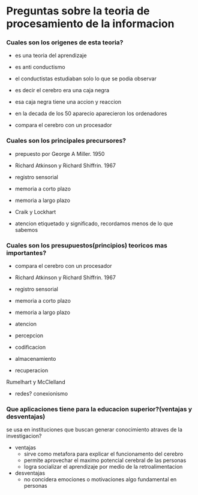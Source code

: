 # Preguntas sobre la teoria de procesamiento de la informacion
### Cuales son los origenes de esta teoria?
- es una teoria del aprendizaje
- es anti conductismo
- el conductistas estudiaban solo lo que se podia observar
- es decir el cerebro era una caja negra
- esa caja negra tiene una accion y reaccion

- en la decada de los 50 aparecio aparecieron los ordenadores
- compara el cerebro con un procesador

### Cuales son los principales precursores?

- prepuesto por George A Miller. 1950

- Richard Atkinson y Richard Shiffrin. 1967
- registro sensorial 
- memoria a corto plazo
- memoria a largo plazo

- Craik y Lockhart
- atencion etiquetado y significado,
recordamos menos de lo que sabemos

### Cuales son los presupuestos(principios) teoricos mas importantes?
- compara el cerebro con un procesador

- Richard Atkinson y Richard Shiffrin. 1967
- registro sensorial 
- memoria a corto plazo
- memoria a largo plazo

- atencion
- percepcion
- codificacion
- almacenamiento
- recuperacion

Rumelhart y McClelland
- redes? conexionismo

### Que aplicaciones tiene para la educacion superior?(ventajas y desventajas)
se usa en instituciones que buscan generar conocimiento atraves de la investigacion?
- ventajas
    - sirve como metafora para explicar el funcionamento del cerebro
    - permite aprovechar el maximo potencial cerebral de las personas
    - logra socializar el aprendizaje por medio de la retroalimentacion
- desventajas
    - no concidera emociones o motivaciones algo fundamental en personas


